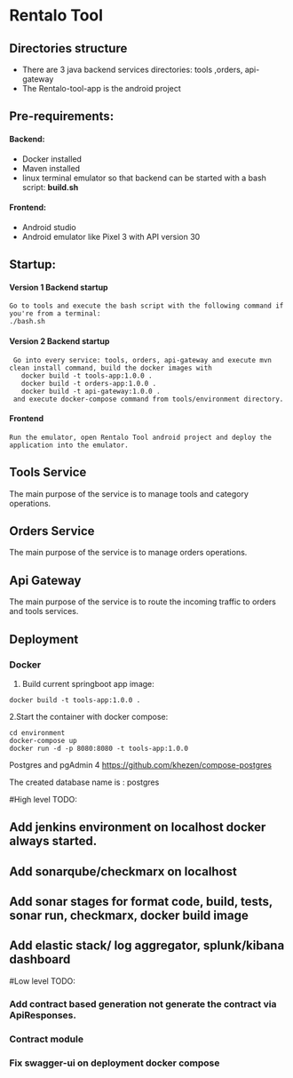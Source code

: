 # Rentalo Tool 

## Directories structure
  - There are 3 java backend services directories: tools ,orders, api-gateway
  - The Rentalo-tool-app is the android project

## Pre-requirements:
#### Backend:
 - Docker installed
 - Maven installed
 - linux terminal emulator so that backend can be started with a bash script: <b>build.sh</b>
#### Frontend:
 - Android studio
 - Android emulator like Pixel 3 with API version 30 

## Startup:
#### Version 1 Backend startup
    Go to tools and execute the bash script with the following command if you're from a terminal:
    ./bash.sh 
#### Version 2 Backend startup
     Go into every service: tools, orders, api-gateway and execute mvn clean install command, build the docker images with
       docker build -t tools-app:1.0.0 .
       docker build -t orders-app:1.0.0 .
       docker build -t api-gateway:1.0.0 .
     and execute docker-compose command from tools/environment directory.
#### Frontend
    Run the emulator, open Rentalo Tool android project and deploy the application into the emulator. 

## Tools Service
The main purpose of the service is to manage tools and category operations. 

## Orders Service
The main purpose of the service is to manage orders operations.

## Api Gateway
The main purpose of the service is to route the incoming traffic to orders and tools services.

## Deployment
### Docker
1. Build current springboot app image:
```
docker build -t tools-app:1.0.0 .
```
2.Start the container with docker compose:

```
cd environment
docker-compose up
docker run -d -p 8080:8080 -t tools-app:1.0.0
```

Postgres and pgAdmin 4
https://github.com/khezen/compose-postgres

The created database name is : postgres

#High level TODO:

##  Add jenkins environment on localhost docker always started. 
##  Add sonarqube/checkmarx on localhost 
##  Add sonar stages for format code, build, tests, sonar run, checkmarx, docker build image 
##  Add elastic stack/ log aggregator, splunk/kibana dashboard 

#Low level TODO:
### Add contract based generation not generate the contract via ApiResponses.
### Contract module
### Fix swagger-ui on deployment docker compose 